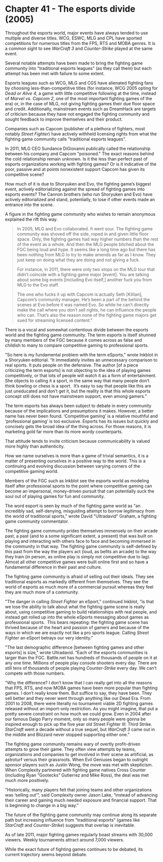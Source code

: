 # Chapter 41 - The esports divide (2005)

Throughout the esports world, major events have always tended to use multiple and diverse titles. WCG, ESWC, MLG and CPL have sported competitions for numerous titles from the FPS, RTS and MOBA genres. It is a common sight to see *WarCraft 3* and *Counter-Strike* played at the same event.

Several notable attempts have been made to bring the fighting game community into "traditional esports leagues" (as they call them) but each attempt has been met with failure to some extent. 

Esports leagues such as WCG, MLG and CGS have alienated fighting fans by choosing less-than-competitive titles (for instance, WCG 2005 opting for *Dead or Alive 4*, a game with little competitive following at the time, instead of *Marvel vs. Capcom 2*, one of the most important fighting games of the era) or, in the case of MLG, not giving fighting games their due floor space and credit. Additionally, mainstream events such as DreamHack are targets of criticism because they have not engaged the fighting community and sought feedback to improve themselves and their product.

Companies such as Capcom (publisher of a plethora of fighters, most notably *Street Fighter*) have actively withheld licensing rights from what the fighting game community calls "traditional esports leagues". 

In 2011, MLG CEO Sundance DiGiovanni publically called the relationship between his company and Capcom "poisoned." The exact reasons behind the cold relationship remain unknown. Is it the less than perfect past of esports organizations working with fighting games? Or is it indicative of the poor, passive and at points nonexistent support Capcom has given its competitive scene? 

How much of it is due to Shoryuken and Evo, the fighting game’s biggest event, actively editorializing against the spread of fighting games into esports events? The Cannon brothers (who run Shoryuken and Evo) have actively editorialized and stand, potentially, to lose if other events made an entrance into the scene.

A figure in the fighting game community who wishes to remain anonymous explained the rift this way.

>In 2005, MLG and Evo collaborated. It went sour. The fighting game community was shoved off the side, roped in and given little floor space. Only, the fighting games had way higher numbers than the rest of the event as a whole. And then the MLG people bitched about the FGC being loud and hype. It seems like a long time ago but there has been nothing from MLG to try to make amends as far as I know. They just keep on doing what they are doing and not giving a fuck. 
>
>For instance, in 2011, there were only two stops on the MLG tour that didn’t coincide with a fighting game major [event]. You are talking about some big events [including Evo itself,] another fuck you from MLG to the Evo staff.
>
>The one who fucks it up with Capcom is actually Seth [Killian], Capcom’s community manager. He’s been a part of the behind the scenes at Evo before it was named Evo. So while he can’t directly make the call where you don’t sell rights, he can influence the people who can. That’s also the reason none of the fighting game majors get sued for streaming licensed content."

There is a vocal and somewhat contentious divide between the esports world and the fighting game community. The term esports is itself shunned by many members of the FGC because it comes across as false and childish to many to compare competitive gaming to professional sports. 

"So here is my fundamental problem with the term eSports," wrote Inkblot in a Shoryuken editorial. “It immediately invites an unnecessary comparison to real sports. It puts people on the defensive. The author [of a piece criticizing the term esports] is not objecting to the idea of playing games competitively, or that lots of people will watch it as a form of entertainment. She objects to calling it a sport, in the same way that many people don’t think bowling or chess is a sport.  It’s easy to say that people like this are just uneducated and don’t get it, but the reality is that this whole esports concept still does not have mainstream support, even among gamers.”

The term esports has always been subject to debate in every community because of the implications and presumptions it makes. However, a better name has never been found. ‘Competitive gaming’ is a relative mouthful and ‘professional gaming’ is too exclusive. Esports has its issues but quickly and concisely gets the broad idea of the thing across. For those reasons, it is marketing gold far more than its more wordy counterparts. 

That attitude tends to invite criticism because communicability is valued more highly than authenticity. 

How we name ourselves is more than a game of trivial semantics, it is a matter of presenting ourselves in a positive way to the world. This is a continuing and evolving discussion between varying corners of the competitive gaming world.

Members of the FGC such as Inkblot see the esports world as modeling itself after professional sports to the point where competitive gaming can become an impersonal, money-driven pursuit that can potentially suck the soul out of playing games for fun and community. 

The word esport is seen by much of the fighting game world as "an incredibly sad, self-denying, misguiding attempt to borrow legitimacy from the world of traditional sports," wrote David "Ultradavid" Graham, a fighting game community commentator.

The fighting game community prides themselves immensely on their arcade past, a past (and to a some significant extent, a present) that was built on playing and interacting with others face to face and becoming immersed in the community in that way. The fighting game community is self-defined by this past from the way the players act (loud, as befits an arcade) to the way they train (in person, as online play is simply not competitive due to lag). Almost all other competitive games were built online first and so have a fundamental difference in their past and culture.

The fighting game community is afraid of selling out their ideals. They see traditional esports as markedly different from themselves. They see the world of esports as much more of a commercial pursuit whereas they feel they are much more of a community.

"The danger in calling *Street Fighter* an eSport," continued Inkblot, “is that we lose the ability to talk about what the fighting game scene is really about, using competitive gaming to build relationships with real people, and instead get rolled up into the whole eSports messaging about games as professional sports.  This bears repeating: the fighting game scene has thrived because of the heart and passion of gamers and because of the ways in which we are exactly not like a pro sports league. Calling *Street Fighter* an eSport betrays our very identity.”

"The last demographic difference [between fighting games and other esports] is size," wrote Ultradavid. “Each of the esports communities is larger than the FGC. Battle.net has hundreds of thousands of people on it at any one time. Millions of people play console shooters every day. There are still tens of thousands of people playing *Counter-Strike* every day. We can’t compete with those numbers. 

"Why the difference? I don’t know that I can really get into all the reasons that FPS, RTS, and now MOBA games have been more popular than fighting games. I don’t really know them. But suffice to say, they have been. They sell better and they never went through anything like our Dead Era. From 2001 to 2008, there were literally no tournament viable 2D fighting games released without an import-only restriction. As you might imagine, that put a pretty severe constraint on how much we could grow. Even in 2004 after our famous Daigo Parry moment, only so many people were gonna be inspired enough to pick up the five year old Street Fighter III: Third Strike. *StarCraft* went a decade without a true sequel, but *WarCraft 3* came out in the middle and Blizzard never stopped supporting either one."

The fighting game community remains wary of overtly profit-driven attempts to grow their game. They often view attempts by teams, organizations and companies to get involved in their scene as artificial, as astroturf versus their grassroots. When Evil Geniuses began to outright sponsor players such as Justin Wong, the move was met with skepticism. When Complexity partnered with fighting game natives Cross Counter (including Ryan “Gootecks” Gutierrez and Mike Ross), the deal was met much more positively. 

"Historically, many players felt that joining teams and other organizations was ‘selling out’", said Complexity owner Jason Lake, “instead of advancing their career and gaining much needed exposure and financial support. That is beginning to change in a big way.”

The future of the fighting game community may continue along its separate path but increasing influence from "traditional esports" (games like *StarCraft* and *Counter-Strike*) suggests that overlap is inevitable.

As of late 2011, major fighting games regularly boast streams with 30,000 viewers. Weekly tournaments attract around 7,000 viewers.

While the exact future of fighting games continues to be debated, its current trajectory seems beyond debate.